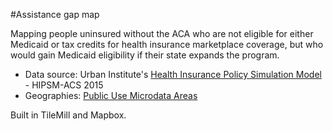 #Assistance gap map

Mapping people uninsured without the ACA who are not eligible for either Medicaid or tax credits for health insurance marketplace coverage, but who would gain Medicaid eligibility if their state expands the program.

* Data source: Urban Institute's [Health Insurance Policy Simulation Model](http://www.urban.org/research/publication/documentation-urban-institutes-american-community-survey-health-insurance) - HIPSM-ACS 2015
* Geographies: [Public Use Microdata Areas](https://www.census.gov/geo/reference/puma.html)

Built in TileMill and Mapbox.